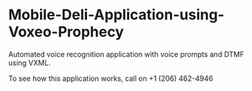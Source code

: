 # Mobile-Deli-Application-using-Voxeo-Prophecy
Automated voice recognition application with voice prompts and DTMF using VXML.

To see how this application works, call on +1 (206) 462-4946 
